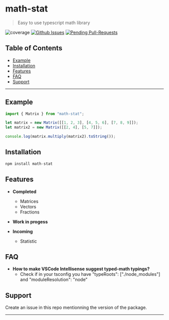 # math-stat

> Easy to use typescript math library

![coverage](https://img.shields.io/badge/coverage-100%25-brightgreen.svg)
[![Github Issues](https://img.shields.io/github/issues-raw/turtledev1/math-stat.svg)](https://github.com/turtledev1/math-stat/issues)
[![Pending Pull-Requests](https://img.shields.io/github/issues-pr-raw/turtledev1/math-stat.svg)](https://github.com/turtledev1/math-stat/pulls)

## Table of Contents

- [Example](#example)
- [Installation](#installation)
- [Features](#features)
- [FAQ](#faq)
- [Support](#support)


---

## Example

```javascript
import { Matrix } from "math-stat";

let matrix = new Matrix([[1, 2, 3], [4, 5, 6], [7, 8, 9]]);
let matrix2 = new Matrix([[2, 4], [5, 7]]);

console.log(matrix.multiply(matrix2).toString());
```



## Installation

```javascript
npm install math-stat
```



## Features

- **Completed**
    - Matrices
    - Vectors
    - Fractions

- **Work in progess**


- **Incoming**
    - Statistic



## FAQ

- **How to make VSCode Intellisense suggest typed-math typings?**
    - Check if in your tsconfig you have "typeRoots": ["./node_modules"] and "moduleResolution": "node"



## Support

Create an issue in this repo mentionning the version of the package.


---
